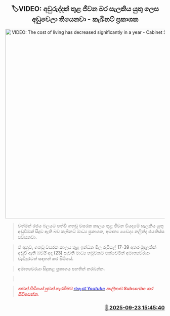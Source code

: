 <p align='center'><b><h2 align='center' title='VIDEO: The cost of living has decreased significantly in a year - Cabinet Spokesperson'>🏷VIDEO: අවුරුද්දක් තුළ ජීවන බර සැලකිය යුතු ලෙස අඩුවෙලා තියෙනවා - කැබිනට් ප්‍රකාශක</h2></b></p>
<p align='center'><img src='https://helakuru.sgp1.cdn.digitaloceanspaces.com/esana/images/lib/nalinda-jayathissa-medical-preess.jpg' width='600' alt='VIDEO: The cost of living has decreased significantly in a year - Cabinet Spokesperson'></p>

> වත්මන් රජය බලයට පත්වී ගතවූ වසරක කාලය තුළ ජීවන වියදමේ සැලකිය යුතු අඩුවීමක් සිදුව ඇති බව කැබිනට් මාධ්‍ය ප්‍රකාශක, අමාත්‍ය වෛද්‍ය නලින්ද ජයතිස්ස පවසනවා.

> ඒ අනුව, ගතවූ වසරක කාලය තුළ ඉන්ධන මිල රුපියල් 17-39 අතර මුදලකින් අඩුවී ඇති බවයි අද (23) පැවති මාධ්‍ය හමුවකට එක්වෙමින් අමාත්‍යවරයා වැඩිදුරටත් සඳහන් කර සිටියේ.

> අමාත්‍යවරයා සිදුකළ ප්‍රකාශය පහතින් නරඹන්න.

>  

> <span style='color:#e64d4d'><em><strong>තවත් වීඩියෝ පුවත් නැරඹීමට </strong></em></span><a href='https://youtube.com/@esanamedia?si=UZCWEZmqFcpzlvdV'><span style='color:#4d4de6'><em><strong>එසැණ Youtube</strong></em></span></a><span style='color:#e64d4d'><em><strong> නාලිකාව Subscribe කර පිවිසෙන්න.</strong></em></span>



<h3 align='right'><a href='https://www.helakuru.lk/esana/p/113905/'>📅 2025-09-23 15:45:40</a></h3>
